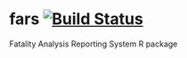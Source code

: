 # fars [![Build Status](https://travis-ci.com/philippB-on-git/fars.svg?branch=master)](https://travis-ci.com/philippB-on-git/fars) 
Fatality Analysis Reporting System R package 
